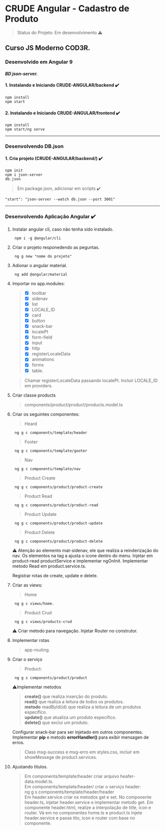 # CRUDE Angular - Cadastro de Produto
> Status do Projeto: Em desenvolvimento :warning: 
## Curso JS Moderno COD3R.
### Desenvolvido em Angular 9 
#### _BD json-server._

#### 1. Instalando e Iniciando CRUDE-ANGULAR/backend :heavy_check_mark:
	npm install   
	npm start  
   
#### 2. Instalando e Iniciando CRUDE-ANGULAR/frontend :heavy_check_mark:
	npm install  
	npm start/ng serve  

________________________________________________________________________________________________________
### Desenvolvendo DB.json

#### 1. Cria projeto (CRUDE-ANGULAR/backend/) :heavy_check_mark:
	npm init 
	npm i json-server
	db.json 
> Em package.json, adicionar em scripts :heavy_check_mark:
	
	"start": "json-server --watch db.json --port 3001" 
    
________________________________________________________________________________________________________
### Desenvolvendo Aplicação Angular :heavy_check_mark:

1. Instalar angular cli, caso não tenha sido instalado.    
	
		npm i -g @angular/cli     

2. Criar o projeto responedendo as peguntas.
	
		ng g new "nome do projeto"

3. Adionar o angular material.
	
		ng add @angular/material

4. Importar no app.modules:  

	> - [X] toolbar 
	> - [X] sidenav
	> - [X] list 
	> - [X] LOCALE_ID
	> - [X] card 
	> - [X] button 
	> - [X] snack-bar 
	> - [X] localePt  
	> - [X] form-field 
	> - [X] input 
	> - [X] http 
	> - [X] registerLocaleData 
	> - [X] animations 
	> - [X] forms 
	> - [X] table.
	
	> Chamar registerLocaleData passando localePt.
	> Incluir LOCALE_ID em providers.

5. Criar classe products 
	> components/product/product/products.model.ts


6. Criar os seguintes componentes:
	> Heard 
	
		ng g c components/template/header
	
	> Footer
	
		ng g c components/template/gooter
	
	> Nav
	
		ng g c components/template/nav
	
	> Product Create
	
		ng g c components/product/product-create
	
	> Product Read
		
		ng g c components/product/product-read
	
	> Product Update

		ng g c components/product/product-update

	> Product Delete

		ng g c components/product/product-delete
	
	  :warning: Atenção ao elemento mat-sidenav, ele que
	       realiza a reinderização do nav.
	       Os elementos na tag a ajusta o icone dentro do menu.
	       Injetar em product-read productService e implementar ngOnInit.
	       Implementar metodo Read em product.service.ts.
		  
    Registrar rotas de create, update e delete.        

7. Criar as views:
	> Home
								
		ng g c views/home.
			
	> Product Crud
		
		ng g c views/products-crud
	
	 :warning: Criar metodo para navegação.
	         Injetar Router no construtor.

8. Implementar rotas
	> app-routing.

9. Criar o serviço
	> Product:

		ng g s components/product/product
	
	:warning:Implementar metodos  
	> **create()** que realiza inserção do produto.  
	 **read()** que realiza a leitura de todos os produtos.  
	 **metodo** readById(id) que realiza a leitura de um produtos específico.  
	 **update()** que atualiza um produto específico.  
	 **delete()** que exclui um produto.

	Configurar snack-bar para ser injetado em outros componentes.  
	Implementar **pip** e metodo **errorHandler()** para exibir mensagen de erros.
	> Class msg-success e msg-erro em styles.css, incluir em showMessege de product.services.  
	 
10. Ajustando titulos.
	> Em components/template/header criar arquivo heafer-data.model.ts.  
	> Em components/template/header/ criar o serviço header:  
			ng g s components/template/header/header  
	> Em header.service criar os metodos get e set.
	> No componente header.ts, injetar header.service e implementar metodo get. 
	> Em componente header.html, realize a interpolação de title, icon e router.
	> Vá em no componentes home.ts e product.ts injete header.service e passe 
	tito, icon e router com base no componente. 
	
	
